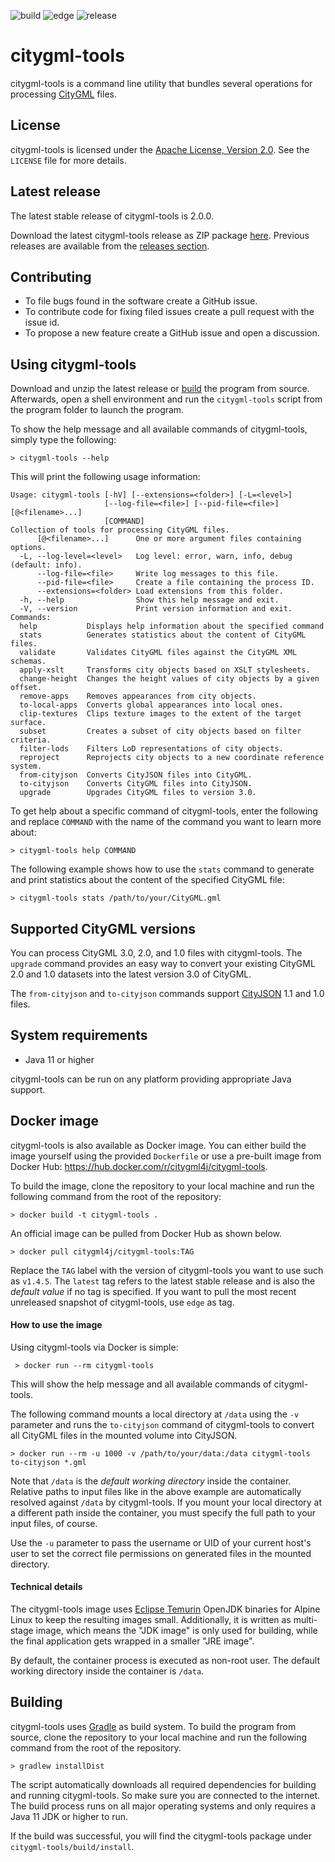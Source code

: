 ![build](https://img.shields.io/github/workflow/status/citygml4j/citygml-tools/citygml-tools-build?logo=Gradle)
![edge](https://img.shields.io/github/workflow/status/citygml4j/citygml-tools/docker-build-and-push-edge?label=edge&logo=Docker&logoColor=white)
![release](https://img.shields.io/github/v/release/citygml4j/citygml-tools?display_name=tag)

# citygml-tools
citygml-tools is a command line utility that bundles several operations for processing
[CityGML](https://www.ogc.org/standards/citygml) files.

## License
citygml-tools is licensed under the [Apache License, Version 2.0](http://www.apache.org/licenses/LICENSE-2.0).
See the `LICENSE` file for more details.

## Latest release
The latest stable release of citygml-tools is 2.0.0.

Download the latest citygml-tools release as ZIP package
[here](https://github.com/citygml4j/citygml-tools/releases/latest). Previous releases are available from the
[releases section](https://github.com/citygml4j/citygml-tools/releases).

## Contributing
* To file bugs found in the software create a GitHub issue.
* To contribute code for fixing filed issues create a pull request with the issue id.
* To propose a new feature create a GitHub issue and open a discussion.

## Using citygml-tools
Download and unzip the latest release or [build](https://github.com/citygml4j/citygml-tools#building) the program from
source. Afterwards, open a shell environment and run the `citygml-tools` script from the program folder to launch the
program.

To show the help message and all available commands of citygml-tools, simply type the following:

    > citygml-tools --help

This will print the following usage information:

```
Usage: citygml-tools [-hV] [--extensions=<folder>] [-L=<level>]
                     [--log-file=<file>] [--pid-file=<file>] [@<filename>...]
                     [COMMAND]
Collection of tools for processing CityGML files.
      [@<filename>...]      One or more argument files containing options.
  -L, --log-level=<level>   Log level: error, warn, info, debug (default: info).
      --log-file=<file>     Write log messages to this file.
      --pid-file=<file>     Create a file containing the process ID.
      --extensions=<folder> Load extensions from this folder.
  -h, --help                Show this help message and exit.
  -V, --version             Print version information and exit.
Commands:
  help           Displays help information about the specified command
  stats          Generates statistics about the content of CityGML files.
  validate       Validates CityGML files against the CityGML XML schemas.
  apply-xslt     Transforms city objects based on XSLT stylesheets.
  change-height  Changes the height values of city objects by a given offset.
  remove-apps    Removes appearances from city objects.
  to-local-apps  Converts global appearances into local ones.
  clip-textures  Clips texture images to the extent of the target surface.
  subset         Creates a subset of city objects based on filter criteria.
  filter-lods    Filters LoD representations of city objects.
  reproject      Reprojects city objects to a new coordinate reference system.
  from-cityjson  Converts CityJSON files into CityGML.
  to-cityjson    Converts CityGML files into CityJSON.
  upgrade        Upgrades CityGML files to version 3.0.
```

To get help about a specific command of citygml-tools, enter the following and replace `COMMAND` with the name of
the command you want to learn more about:

    > citygml-tools help COMMAND

The following example shows how to use the `stats` command to generate and print statistics about the content
of the specified CityGML file:

    > citygml-tools stats /path/to/your/CityGML.gml

## Supported CityGML versions
You can process CityGML 3.0, 2.0, and 1.0 files with citygml-tools. The `upgrade` command provides an
easy way to convert your existing CityGML 2.0 and 1.0 datasets into the latest version 3.0 of CityGML.

The `from-cityjson` and `to-cityjson` commands support [CityJSON](https://www.cityjson.org/) 1.1 and 1.0 files.

## System requirements
* Java 11 or higher

citygml-tools can be run on any platform providing appropriate Java support.

## Docker image
citygml-tools is also available as Docker image. You can either build the image yourself using the provided `Dockerfile`
or use a pre-built image from Docker Hub: https://hub.docker.com/r/citygml4j/citygml-tools.

To build the image, clone the repository to your local machine and run the following command from the root of the
repository:

    > docker build -t citygml-tools .

An official image can be pulled from Docker Hub as shown below.

    > docker pull citygml4j/citygml-tools:TAG

Replace the `TAG` label with the version of citygml-tools you want to use such as `v1.4.5`. The `latest` tag
refers to the latest stable release and is also the _default value_ if no tag is specified. If you want to pull the
most recent unreleased snapshot of citygml-tools, use `edge` as tag.

#### How to use the image
Using citygml-tools via Docker is simple:

     > docker run --rm citygml-tools

This will show the help message and all available commands of citygml-tools.

The following command mounts a local directory at `/data` using the `-v` parameter and runs the `to-cityjson` command
of citygml-tools to convert all CityGML files in the mounted volume into CityJSON.

    > docker run --rm -u 1000 -v /path/to/your/data:/data citygml-tools to-cityjson *.gml

Note that `/data` is the _default working directory_ inside the container. Relative paths to input files like
in the above example are automatically resolved against `/data` by citygml-tools. If you mount your local directory at
a different path inside the container, you must specify the full path to your input files, of course. 

Use the `-u` parameter to pass the username or UID of your current host's user to set the correct file permissions on
generated files in the mounted directory.

#### Technical details
The citygml-tools image uses [Eclipse Temurin](https://hub.docker.com/_/eclipse-temurin) OpenJDK binaries for Alpine
Linux to keep the resulting images small. Additionally, it is written as multi-stage image, which means the "JDK image"
is only used for building, while the final application gets wrapped in a smaller "JRE image".

By default, the container process is executed as non-root user. The default working directory inside the container
is `/data`.

## Building
citygml-tools uses [Gradle](https://gradle.org/) as build system. To build the program from source, clone the
repository to your local machine and run the following command from the root of the repository.

    > gradlew installDist

The script automatically downloads all required dependencies for building and running citygml-tools. So make sure you
are connected to the internet. The build process runs on all major operating systems and only requires a Java 11 JDK or
higher to run.

If the build was successful, you will find the citygml-tools package under `citygml-tools/build/install`.
